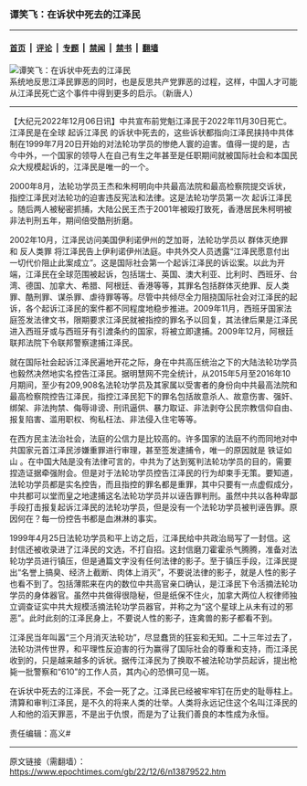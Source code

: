 ### 谭笑飞：在诉状中死去的江泽民

---

#### [首页](../../../..?n13879522) &nbsp;|&nbsp; [评论](../../../../../epoch-comment?n13879522) &nbsp;|&nbsp; [专题](../../../../../epoch-special?n13879522) &nbsp;|&nbsp; [禁闻](../../../../../epoch-news?n13879522) &nbsp;|&nbsp; [禁书](../../../../../books?n13879522) &nbsp;|&nbsp; [翻墙](https://github.com/gfw-breaker/nogfw/blob/master/README.md?n13879522)


<div><img alt="谭笑飞：在诉状中死去的江泽民" class="attachment-djy_600_400 size-djy_600_400 wp-post-image" src="https://i.epochtimes.com/assets/uploads/2022/12/id13879558-1107081719231657.jpeg"/>
<div class="caption">
 系统地反思江泽民罪恶的同时，也是反思共产党罪恶的过程，这样，中国人才可能从江泽民死亡这个事件中得到更多的启示。（新唐人）
</div></div><hr/><div class="post_content" id="artbody" itemprop="articleBody">
 <!-- article content begin -->
 <p>
  【大纪元2022年12月06日讯】中共宣布前党魁江泽民于2022年11月30日死亡。江泽民是在全球
  <ok href="https://www.epochtimes.com/gb/tag/%E8%B5%B7%E8%AF%89%E6%B1%9F%E6%B3%BD%E6%B0%91.html">
   起诉江泽民
  </ok>
  的诉状中死去的，这些诉状都指向江泽民挟持中共体制在1999年7月20日开始的对法轮功学员的惨绝人寰的迫害。值得一提的是，古今中外，一个国家的领导人在自己有生之年甚至是任职期间就被国际社会和本国民众大规模起诉的，江泽民是唯一的一个。
 </p>
 <p>
  2000年8月，法轮功学员王杰和朱柯明向中共最高法院和最高检察院提交诉状，指控江泽民对法轮功的迫害违反宪法和法律。这是法轮功学员第一次
  <ok href="https://www.epochtimes.com/gb/tag/%E8%B5%B7%E8%AF%89%E6%B1%9F%E6%B3%BD%E6%B0%91.html">
   起诉江泽民
  </ok>
  。随后两人被秘密抓捕，大陆公民王杰于2001年被殴打致死，香港居民朱柯明被非法判刑五年，期间倍受酷刑折磨。
 </p>
 <p>
  2002年10月，江泽民访问美国伊利诺伊州的芝加哥，法轮功学员以
  <ok href="https://www.epochtimes.com/gb/tag/%E7%BE%A4%E4%BD%93%E7%81%AD%E7%BB%9D%E7%BD%AA.html">
   群体灭绝罪
  </ok>
  和
  <ok href="https://www.epochtimes.com/gb/tag/%E5%8F%8D%E4%BA%BA%E7%B1%BB%E7%BD%AA.html">
   反人类罪
  </ok>
  将江泽民告上伊利诺伊州法庭。中共外交人员透露“江泽民愿意付出一切代价阻止此案成立”。这是国际社会第一个起诉江泽民的诉讼案。以此为开端，江泽民在全球范围被起诉，包括瑞士、英国、澳大利亚、比利时、西班牙、台湾、德国、加拿大、希腊、阿根廷、香港等等，其罪名包括群体灭绝罪、反人类罪、酷刑罪、谋杀罪、虐待罪等等。尽管中共倾尽全力阻挠国际社会对江泽民的起诉，各个起诉江泽民的案件都不同程度地稳步推进。2009年11月，西班牙国家法庭签发法律文书，限期要求江泽民就被指控的罪名予以回复，其法律后果是江泽民进入西班牙或与西班牙有引渡条约的国家，将被立即逮捕。2009年12月，阿根廷联邦法院下令联邦警察逮捕江泽民。
 </p>
 <p>
  就在国际社会起诉江泽民遍地开花之际，身在中共高压统治之下的大陆法轮功学员也毅然决然地实名控告江泽民。据明慧网不完全统计，从2015年5月至2016年10月期间，至少有209,908名法轮功学员及其家属以受害者的身份向中共最高法院和最高检察院控告江泽民，指控江泽民犯下的罪名包括故意杀人、故意伤害、强奸、绑架、非法拘禁、侮辱诽谤、刑讯逼供、暴力取证、非法剥夺公民宗教信仰自由、报复陷害、滥用职权、徇私枉法、非法侵入住宅等等。
 </p>
 <p>
  在西方民主法治社会，法庭的公信力是比较高的。许多国家的法庭不约而同地对中共国家元首江泽民涉嫌重罪进行审理，甚至签发逮捕令，唯一的原因就是
  <ok href="https://www.epochtimes.com/gb/tag/%E9%93%81%E8%AF%81%E5%A6%82%E5%B1%B1.html">
   铁证如山
  </ok>
  。在中国大陆是没有法律可言的，中共为了达到冤判法轮功学员的目的，需要捏造证据牵强附会。但是对于法轮功学员控告江泽民的行为却束手无策。要知道，法轮功学员都是实名控告，而且指控的罪名都是重罪，其中只要有一点虚假成分，中共都可以堂而皇之地逮捕这名法轮功学员并以诬告罪判刑。虽然中共以各种卑鄙手段打击报复起诉江泽民的法轮功学员，但是没有一个法轮功学员被判诬告罪。原因何在？每一份控告书都是血淋淋的事实。
 </p>
 <p>
  1999年4月25日法轮功学员和平上访之后，江泽民给中共政治局写了一封信。这封信还被收录进了江泽民的文选，不打自招。这封信磨刀霍霍杀气腾腾，准备对法轮功学员进行镇压，但是通篇文字没有任何法律的影子。至于镇压手段，江泽民提出“名誉上搞臭、经济上截断、肉体上消灭”，不要说法律的影子，就是人性的影子也看不到了。包括薄熙来在内的数位中共高官亲口确认，是江泽民下令活摘法轮功学员的身体器官。虽然中共做得很隐秘，但是纸保不住火，加拿大两位人权律师独立调查证实中共大规模活摘法轮功学员器官，并称之为“这个星球上从未有过的邪恶”。此时此刻的江泽民身上，不要说人性的影子，连禽兽的影子都看不到。
 </p>
 <p>
  江泽民当年叫嚣“三个月消灭法轮功”，尽显蠢货的狂妄和无知。二十三年过去了，法轮功洪传世界，和平理性反迫害的行为赢得了国际社会的尊重和支持，而江泽民收到的，只是越来越多的诉状。据传江泽民为了换取不被法轮功学员起诉，提出枪毙一批警察和“610”的工作人员，其内心的恐惧可见一斑。
 </p>
 <p>
  在诉状中死去的江泽民，不会一死了之。江泽民已经被牢牢钉在历史的耻辱柱上。清算和审判江泽民，是不久的将来人类的壮举。人类将永远记住这个名叫江泽民的人和他的滔天罪恶，不是出于仇恨，而是为了让我们善良的本性成为永恒。
 </p>
 <p>
  责任编辑：高义#
 </p>
 <!-- article content end -->
 <div id="below_article_ad">
 </div>
</div>


---

原文链接（需翻墙）：https://www.epochtimes.com/gb/22/12/6/n13879522.htm